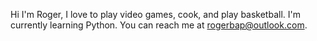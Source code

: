 Hi I'm Roger,
I love to play video games, cook, and play basketball.
I'm currently learning Python.
You can reach me at rogerbap@outlook.com.
